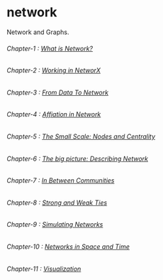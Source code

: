 # network
Network and Graphs.

###### Chapter-1 : [What is Network?](https://nbviewer.jupyter.org/github/teachmex/network/blob/master/Chapter01/Chapter_01.ipynb)
###### Chapter-2 : [Working in NetworX](https://nbviewer.jupyter.org/github/teachmex/network/blob/master/Chapter02/Chapter_02.ipynb)
###### Chapter-3 : [From Data To Network](https://nbviewer.jupyter.org/github/teachmex/network/blob/master/Chapter03/Chapter_03.ipynb)
###### Chapter-4 : [Affiation in Network](https://nbviewer.jupyter.org/github/teachmex/network/blob/master/Chapter04/Chapter_04.ipynb)
###### Chapter-5 : [The Small Scale: Nodes and Centrality](https://nbviewer.jupyter.org/github/teachmex/network/blob/master/Chapter05/Chapter_05.ipynb)
###### Chapter-6 : [The big picture: Describing Network](https://nbviewer.jupyter.org/github/teachmex/network/blob/master/Chapter06/Chapter_06.ipynb)
###### Chapter-7 : [In Between Communities](https://nbviewer.jupyter.org/github/teachmex/network/blob/master/Chapter07/Chapter_07.ipynb)
###### Chapter-8 : [Strong and Weak Ties](https://nbviewer.jupyter.org/github/teachmex/network/blob/master/Chapter08/Chapter_08.ipynb)
###### Chapter-9 : [Simulating Networks](https://nbviewer.jupyter.org/github/teachmex/network/blob/master/Chapter09/Chapter_09.ipynb)
###### Chapter-10 : [Networks in Space and Time](https://nbviewer.jupyter.org/github/teachmex/network/blob/master/Chapter10/Chapter_10.ipynb)
###### Chapter-11 : [Visualization](https://nbviewer.jupyter.org/github/teachmex/network/blob/master/Chapter11/Chapter_11.ipynb)
